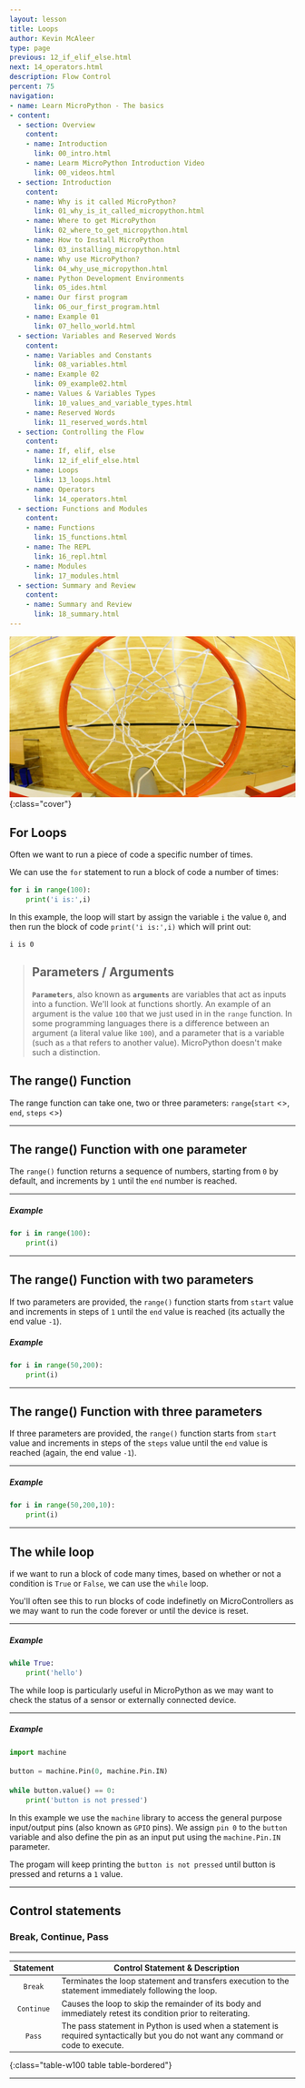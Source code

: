 ```yaml
---
layout: lesson
title: Loops
author: Kevin McAleer
type: page
previous: 12_if_elif_else.html
next: 14_operators.html
description: Flow Control
percent: 75
navigation:
- name: Learn MicroPython - The basics
- content:
  - section: Overview
    content:
    - name: Introduction
      link: 00_intro.html
    - name: Learm MicroPython Introduction Video
      link: 00_videos.html
  - section: Introduction
    content:
    - name: Why is it called MicroPython?
      link: 01_why_is_it_called_micropython.html
    - name: Where to get MicroPython
      link: 02_where_to_get_micropython.html
    - name: How to Install MicroPython
      link: 03_installing_micropython.html
    - name: Why use MicroPython?
      link: 04_why_use_micropython.html
    - name: Python Development Environments
      link: 05_ides.html
    - name: Our first program
      link: 06_our_first_program.html
    - name: Example 01
      link: 07_hello_world.html
  - section: Variables and Reserved Words
    content:
    - name: Variables and Constants
      link: 08_variables.html
    - name: Example 02
      link: 09_example02.html
    - name: Values & Variables Types
      link: 10_values_and_variable_types.html
    - name: Reserved Words
      link: 11_reserved_words.html
  - section: Controlling the Flow
    content:
    - name: If, elif, else
      link: 12_if_elif_else.html
    - name: Loops
      link: 13_loops.html
    - name: Operators
      link: 14_operators.html
  - section: Functions and Modules
    content:
    - name: Functions
      link: 15_functions.html
    - name: The REPL
      link: 16_repl.html
    - name: Modules
      link: 17_modules.html
  - section: Summary and Review
    content:
    - name: Summary and Review
      link: 18_summary.html
---
```



![Cover photo of a yellow Basket Ball court and Hoop](assets/hoops.jpg){:class="cover"}

## For Loops

Often we want to run a piece of code a specific number of times.

We can use the `for` statement to run a block of code a number of times:

```python
for i in range(100):
    print('i is:',i)
```

In this example, the loop will start by assign the variable `i` the value `0`, and then run the block of code `print('i is:',i)` which will print out:

```console
i is 0
```

> ## Parameters / Arguments
>
> **`Parameters`**, also known as **`arguments`** are variables that act as inputs into a function. We'll look at functions shortly.
> An example of an argument is the value `100` that we just used in in the `range` function.
> In some programming languages there is a difference between an argument (a literal value like `100`), and a parameter that is a variable (such as `a` that refers to another value). MicroPython doesn't make such a distinction.

## The range() Function

The range function can take one, two or three parameters:
`range`(`start` <<optional>>, `end`, `steps` <<optional>>)

---

## The range() Function with one parameter

The `range()` function returns a sequence of numbers, starting from `0` by default, and increments by `1` until the `end` number is reached.

---

##### Example

```python
for i in range(100):
    print(i)
```

---

## The range() Function with two parameters

If two parameters are provided, the `range()` function starts from `start` value and increments in steps of `1` until the `end` value is reached (its actually the end value `-1`).

##### Example

```python
for i in range(50,200):
    print(i)
```

---

## The range() Function with three parameters

If three parameters are provided, the `range()` function starts from `start` value and increments in steps of the `steps` value until the `end` value is reached (again, the end value `-1`).

---

##### Example

```python
for i in range(50,200,10):
    print(i)
```

---

## The while loop

if we want to run a block of code many times, based on whether or not a condition is `True` or `False`, we can use the `while` loop.

You'll often see this to run blocks of code indefinetly on MicroControllers as we may want to run the code forever or until the device is reset.

---

##### Example

```python
while True:
    print('hello')
```

The while loop is particularly useful in MicroPython as we may want to check the status of a sensor or externally connected device.

---

##### Example

```python
import machine

button = machine.Pin(0, machine.Pin.IN)

while button.value() == 0:
    print('button is not pressed')
```

In this example we use the `machine` library to access the general purpose input/output pins (also known as `GPIO` pins). We assign `pin 0` to the `button` variable and also define the pin as an input put using the `machine.Pin.IN` parameter.

The progam will keep printing the `button is not pressed` until button is pressed and returns a `1` value.

---

## Control statements
### Break, Continue, Pass

---

| Statement	| Control Statement & Description |
|:--:|---|
|`Break`	|Terminates the loop statement and transfers execution to the statement immediately following the loop.|
|`Continue`|	Causes the loop to skip the remainder of its body and immediately retest its condition prior to reiterating.|
|`Pass`	|The pass statement in Python is used when a statement is required syntactically but you do not want any command or code to execute.|
{:class="table-w100 table table-bordered"}

---
